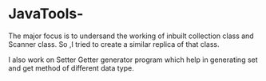 # JavaTools-
The major focus is to undersand the working of inbuilt collection class and Scanner class. So ,I tried to create a similar replica of that class.

I also work on Setter Getter generator program which help in generating set and get method of different data type.  
